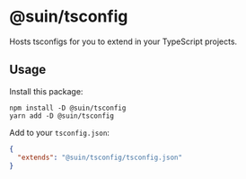 # @suin/tsconfig

Hosts tsconfigs for you to extend in your TypeScript projects.

## Usage

Install this package:

```shell
npm install -D @suin/tsconfig
yarn add -D @suin/tsconfig
```

Add to your `tsconfig.json`:

```json
{
  "extends": "@suin/tsconfig/tsconfig.json"
}
```
